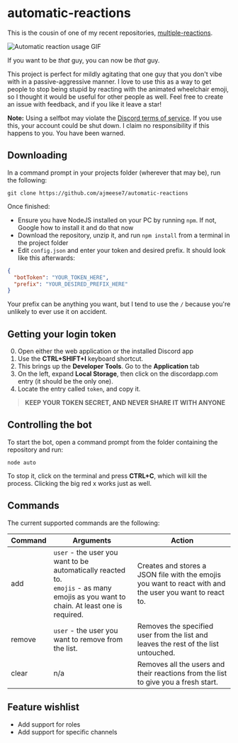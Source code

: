 # automatic-reactions
This is the cousin of one of my recent repositories, [multiple-reactions](https://github.com/ajmeese7/multiple-reactions).

![Automatic reaction usage GIF](https://user-images.githubusercontent.com/17814535/75614332-56efc000-5afd-11ea-8b2b-3f2c49ece2be.gif)

If you want to be *that* guy, you can now be *that* guy.

This project is perfect for mildly agitating that one guy that you don't vibe with in a passive-aggressive manner.
I love to use this as a way to get people to stop being stupid by reacting with the animated wheelchair emoji,
so I thought it would be useful for other people as well. Feel free to create an issue with feedback, and if you
like it leave a star!

**Note:** Using a selfbot may violate the [Discord terms of service](https://discordapp.com/terms). If you use this, your 
account could be shut down. I claim no responsibility if this happens to you. You have been warned.

## Downloading

In a command prompt in your projects folder (wherever that may be), run the following:

`git clone https://github.com/ajmeese7/automatic-reactions`

Once finished:

- Ensure you have NodeJS installed on your PC by running `npm`. If not, Google how to install it and do that now
- Download the repository, unzip it, and run `npm install` from a terminal in the project folder
- Edit `config.json` and enter your token and desired prefix. It should look like this afterwards:

```json
{
  "botToken": "YOUR_TOKEN_HERE",
  "prefix": "YOUR_DESIRED_PREFIX_HERE"
}
```

Your prefix can be anything you want, but I tend to use the `/` because you're unlikely to ever use it on accident.

## Getting your login token

0. Open either the web application or the installed Discord app
1. Use the **CTRL+SHIFT+I** keyboard shortcut.
2. This brings up the **Developer Tools**. Go to the **Application** tab
3. On the left, expand **Local Storage**, then click on the discordapp.com entry (it should be the only one).
4. Locate the entry called `token`, and copy it.

> **KEEP YOUR TOKEN SECRET, AND NEVER SHARE IT WITH ANYONE**

## Controlling the bot

To start the bot, open a command prompt from the folder containing the repository and run:

 `node auto`

 To stop it, click on the terminal and press **CTRL+C**, which will kill the process. Clicking the big red x works just as well.

## Commands

The current supported commands are the following:

| Command | Arguments | Action |
|---------|---------------------------------------------------------------------------------------------------------------------------------|-----------------------------------------------------------------------------------------------------------------------------------------------------------------|
| add | `user` - the user you want to be automatically reacted to. <br> `emojis` - as many emojis as you want to chain. At least one is required. | Creates and stores a JSON file with the emojis you want to react with and the user you want to react to. |
| remove | `user` - the user you want to remove from the list. | Removes the specified user from the list and leaves the rest of the list untouched. |
| clear | n/a | Removes all the users and their reactions from the list to give you a fresh start. |

## Feature wishlist
- Add support for roles
- Add support for specific channels